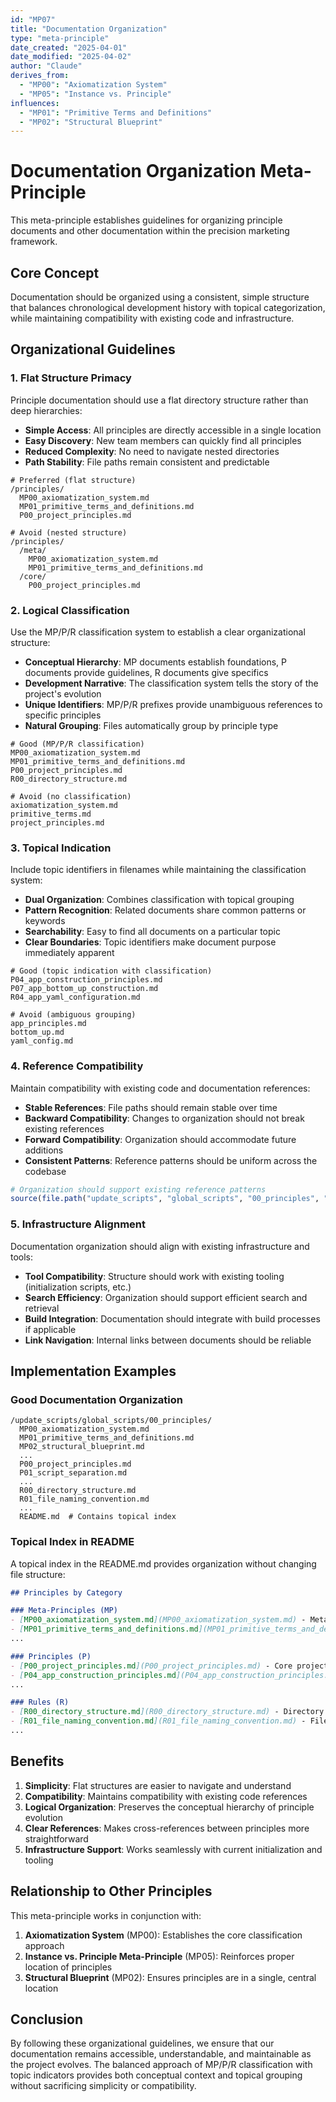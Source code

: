 ```yaml
---
id: "MP07"
title: "Documentation Organization"
type: "meta-principle"
date_created: "2025-04-01"
date_modified: "2025-04-02"
author: "Claude"
derives_from:
  - "MP00": "Axiomatization System"
  - "MP05": "Instance vs. Principle"
influences:
  - "MP01": "Primitive Terms and Definitions"
  - "MP02": "Structural Blueprint"
---
```


# Documentation Organization Meta-Principle

This meta-principle establishes guidelines for organizing principle documents and other documentation within the precision marketing framework.

## Core Concept

Documentation should be organized using a consistent, simple structure that balances chronological development history with topical categorization, while maintaining compatibility with existing code and infrastructure.

## Organizational Guidelines

### 1. Flat Structure Primacy

Principle documentation should use a flat directory structure rather than deep hierarchies:

- **Simple Access**: All principles are directly accessible in a single location
- **Easy Discovery**: New team members can quickly find all principles
- **Reduced Complexity**: No need to navigate nested directories
- **Path Stability**: File paths remain consistent and predictable

```
# Preferred (flat structure)
/principles/
  MP00_axiomatization_system.md
  MP01_primitive_terms_and_definitions.md
  P00_project_principles.md

# Avoid (nested structure)
/principles/
  /meta/
    MP00_axiomatization_system.md
    MP01_primitive_terms_and_definitions.md
  /core/
    P00_project_principles.md
```

### 2. Logical Classification

Use the MP/P/R classification system to establish a clear organizational structure:

- **Conceptual Hierarchy**: MP documents establish foundations, P documents provide guidelines, R documents give specifics
- **Development Narrative**: The classification system tells the story of the project's evolution
- **Unique Identifiers**: MP/P/R prefixes provide unambiguous references to specific principles
- **Natural Grouping**: Files automatically group by principle type

```
# Good (MP/P/R classification)
MP00_axiomatization_system.md
MP01_primitive_terms_and_definitions.md
P00_project_principles.md
R00_directory_structure.md

# Avoid (no classification)
axiomatization_system.md
primitive_terms.md
project_principles.md
```

### 3. Topical Indication

Include topic identifiers in filenames while maintaining the classification system:

- **Dual Organization**: Combines classification with topical grouping
- **Pattern Recognition**: Related documents share common patterns or keywords
- **Searchability**: Easy to find all documents on a particular topic
- **Clear Boundaries**: Topic identifiers make document purpose immediately apparent

```
# Good (topic indication with classification)
P04_app_construction_principles.md
P07_app_bottom_up_construction.md
R04_app_yaml_configuration.md

# Avoid (ambiguous grouping)
app_principles.md
bottom_up.md
yaml_config.md
```

### 4. Reference Compatibility

Maintain compatibility with existing code and documentation references:

- **Stable References**: File paths should remain stable over time
- **Backward Compatibility**: Changes to organization should not break existing references
- **Forward Compatibility**: Organization should accommodate future additions
- **Consistent Patterns**: Reference patterns should be uniform across the codebase

```r
# Organization should support existing reference patterns
source(file.path("update_scripts", "global_scripts", "00_principles", "MP03_operating_modes.md"))
```

### 5. Infrastructure Alignment

Documentation organization should align with existing infrastructure and tools:

- **Tool Compatibility**: Structure should work with existing tooling (initialization scripts, etc.)
- **Search Efficiency**: Organization should support efficient search and retrieval
- **Build Integration**: Documentation should integrate with build processes if applicable
- **Link Navigation**: Internal links between documents should be reliable

## Implementation Examples

### Good Documentation Organization

```
/update_scripts/global_scripts/00_principles/
  MP00_axiomatization_system.md
  MP01_primitive_terms_and_definitions.md
  MP02_structural_blueprint.md
  ...
  P00_project_principles.md
  P01_script_separation.md
  ...
  R00_directory_structure.md
  R01_file_naming_convention.md
  ...
  README.md  # Contains topical index
```

### Topical Index in README

A topical index in the README.md provides organization without changing file structure:

```markdown
## Principles by Category

### Meta-Principles (MP)
- [MP00_axiomatization_system.md](MP00_axiomatization_system.md) - Meta-meta-principle establishing the formal axiomatic system
- [MP01_primitive_terms_and_definitions.md](MP01_primitive_terms_and_definitions.md) - Fundamental vocabulary and primitive terms
...

### Principles (P)
- [P00_project_principles.md](P00_project_principles.md) - Core project principles
- [P04_app_construction_principles.md](P04_app_construction_principles.md) - Core app construction principles
...

### Rules (R)
- [R00_directory_structure.md](R00_directory_structure.md) - Directory structure organization rules
- [R01_file_naming_convention.md](R01_file_naming_convention.md) - File naming convention rules
...
```

## Benefits

1. **Simplicity**: Flat structures are easier to navigate and understand
2. **Compatibility**: Maintains compatibility with existing code references
3. **Logical Organization**: Preserves the conceptual hierarchy of principle evolution
4. **Clear References**: Makes cross-references between principles more straightforward
5. **Infrastructure Support**: Works seamlessly with current initialization and tooling

## Relationship to Other Principles

This meta-principle works in conjunction with:

1. **Axiomatization System** (MP00): Establishes the core classification approach
2. **Instance vs. Principle Meta-Principle** (MP05): Reinforces proper location of principles
3. **Structural Blueprint** (MP02): Ensures principles are in a single, central location

## Conclusion

By following these organizational guidelines, we ensure that our documentation remains accessible, understandable, and maintainable as the project evolves. The balanced approach of MP/P/R classification with topic indicators provides both conceptual context and topical grouping without sacrificing simplicity or compatibility.
